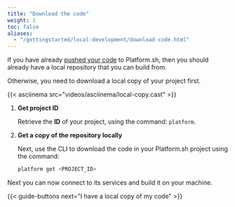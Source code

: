 ```yaml
---
title: "Download the code"
weight: 1
toc: false
aliases:
  - "/gettingstarted/local-development/download-code.html"
---
```



If you have already [pushed your code](/gettingstarted/introduction/own-code/_index.md) to Platform.sh, then you should already have a local repository that you can build from.

Otherwise, you need to download a local copy of your project first.

{{< asciinema src="videos/asciinema/local-copy.cast" >}}

1. **Get project ID**

    Retrieve the **ID** of your project, using the command:  `platform`.

2. **Get a copy of the repository locally**

    Next, use the CLI to download the code in your Platform.sh project using the command:

    ```bash
    platform get <PROJECT_ID>
    ```

Next you can now connect to its services and build it on your machine.

{{< guide-buttons next="I have a local copy of my code" >}}
